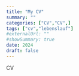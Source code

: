 ```yaml
---
title: "My CV"
summary: ""
categories: ["CV","CV",]
tags: ["cv","lebenslauf"]
#externalUrl: ""
#showSummary: true
date: 2024
draft: false
---
```


CV
